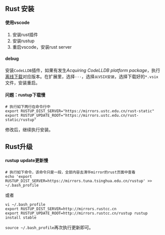## Rust 安装

#### 使用vscode

1. 安装rust插件
2. 安装rustup
3. 重启vscode，安装rust server

#### debug

安装`CodeLLDB`插件，如果有发生*Acquiring CodeLLDB platform package*，执行[离线下载](https://github.com/vadimcn/vscode-lldb/releases/)对应版本。在扩展里，选择`···`，选择`从VSIX安装`，选择下载好的`*.vsix`文件，安装重启。

#### 问题：rustup下载慢

```shell
# 执行如下两行在命令行中
export RUSTUP_DIST_SERVER="https://mirrors.ustc.edu.cn/rust-static"
export RUSTUP_UPDATE_ROOT="https://mirrors.ustc.edu.cn/rust-static/rustup"
```

修改后，继续执行安装。



## Rust升级

#### rustup update更新慢

```shell
# 执行如下命令，该命令只是一段，全部内容去清华mirror的rust页面中查看
echo 'export RUSTUP_DIST_SERVER=https://mirrors.tuna.tsinghua.edu.cn/rustup' >> ~/.bash_profile
```

或者

```shell
vi ~/.bash_profile
export RUSTUP_DIST_SERVER=http://mirrors.rustcc.cn
export RUSTUP_UPDATE_ROOT=http://mirrors.rustcc.cn/rustup rustup install stable
```

`source ~/.bash_profile`再次执行更新即可。